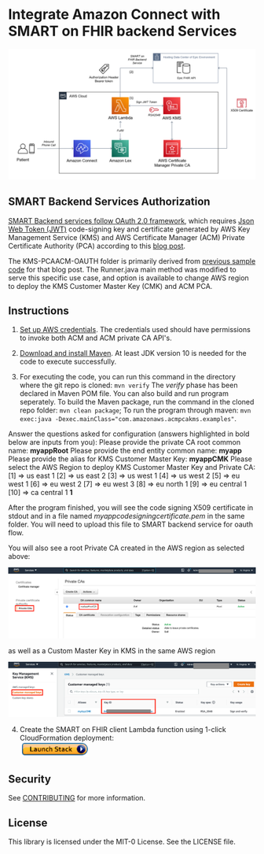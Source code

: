 # Integrate Amazon Connect with SMART on FHIR backend Services

![Architecture](Figures/architecture.png)

## SMART Backend Services Authorization

[SMART Backend services follow OAuth 2.0 framework](http://build.fhir.org/ig/HL7/bulk-data-export/authorization/index.html), which requires [Json Web Token (JWT)](https://jwt.io/) code-signing key and certificate generated by AWS Key Management Service (KMS) and AWS Certificate Manager (ACM) Private Certificate Authority (PCA) according to this [blog post](https://aws.amazon.com/blogs/security/code-signing-aws-certificate-manager-private-ca-aws-key-management-service-asymmetric-keys/).

The KMS-PCAACM-OAUTH folder is primarily derived from [previous sample code](https://github.com/aws-samples/diy-code-signing-kms-private-ca) for that blog post. The Runner.java main method was modified to serve this specific use case, and option is available to change AWS region to deploy the KMS Customer Master Key (CMK) and ACM PCA.

## Instructions

1. [Set up AWS credentials](https://docs.aws.amazon.com/sdk-for-java/v1/developer-guide/credentials.html). The credentials used should have permissions to invoke both ACM and ACM private CA API's. 

2. [Download and install Maven](https://maven.apache.org/download.cgi). At least JDK version 10 is needed for the code to execute successfully.

3. For executing the code, you can run this command in the directory where the git repo is cloned: `mvn verify` The *verify* phase has been declared in Maven POM file. You can also build and run program seperately. To build the Maven package, run the command in the cloned repo folder: `mvn clean package`; To run the program through maven: `mvn exec:java -Dexec.mainClass="com.amazonaws.acmpcakms.examples"`. 

Answer the questions asked for configuration (answers highlighted in bold below are inputs from you):
Please provide the private CA root common name:
**myappRoot**
Please provide the end entity common name:
**myapp**
Please provide the alias for KMS Customer Master Key:
**myappCMK**
Please select the AWS Region to deploy KMS Customer Master Key and Private CA:
[1] => us east 1
[2] => us east 2
[3] => us west 1
[4] => us west 2
[5] => eu west 1
[6] => eu west 2
[7] => eu west 3
[8] => eu north 1
[9] => eu central 1
[10] => ca central 1
**1**

After the program finished, you will see the code signing X509 certificate in stdout and in a file named *myappcodesigningcertificate.pem* in the same folder. You will need to upload this file to SMART backend service for oauth flow.

You will also see a root Private CA created in the AWS region as selected above:

![Architecture](Figures/PCAACM.png)

as well as a Custom Master Key in KMS in the same AWS region

![Architecture](Figures/CMKKMS.png)

4. Create the SMART on FHIR client Lambda function using 1-click CloudFormation deployment:  
[![launchstackbutton](Figures/launchstack.png)](https://console.aws.amazon.com/cloudformation/home?region=us-east-1#/stacks/create/template?stackName=ConnectEpicStack&templateURL=https://connect-epic-us-east-1.s3.amazonaws.com/cfn_lambda_functions.yaml)

## Security

See [CONTRIBUTING](CONTRIBUTING.md#security-issue-notifications) for more information.

## License

This library is licensed under the MIT-0 License. See the LICENSE file.
